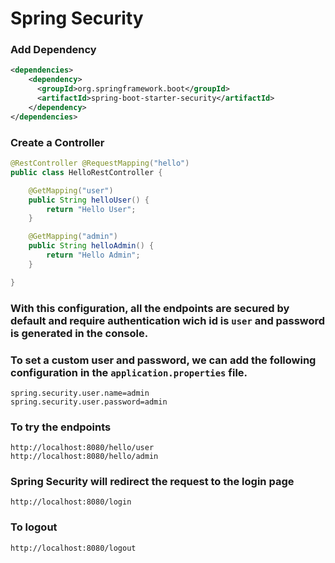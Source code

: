 # Spring Security

### Add Dependency
```xml
<dependencies>
    <dependency>
      <groupId>org.springframework.boot</groupId>
      <artifactId>spring-boot-starter-security</artifactId>
    </dependency>
</dependencies>
```
### Create a Controller
```java
@RestController @RequestMapping("hello")
public class HelloRestController {

    @GetMapping("user")
    public String helloUser() {
        return "Hello User";
    }

    @GetMapping("admin")
    public String helloAdmin() {
        return "Hello Admin";
    }

}
```
### With this configuration, all the endpoints are secured by default and require authentication wich id is `user` and password is generated in the console.

### To set a custom user and password, we can add the following configuration in the `application.properties` file.
```properties
spring.security.user.name=admin
spring.security.user.password=admin
```
### To try the endpoints
```text
http://localhost:8080/hello/user
http://localhost:8080/hello/admin
```
### Spring Security will redirect the request to the login page
```text
http://localhost:8080/login
```

### To logout
```text
http://localhost:8080/logout
```